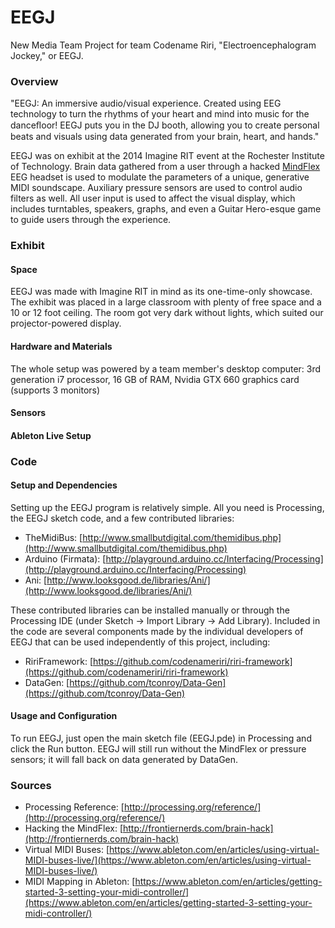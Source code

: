 EEGJ
====

New Media Team Project for team Codename Riri, "Electroencephalogram Jockey," or EEGJ.

### Overview

"EEGJ: An immersive audio/visual experience. Created using EEG technology to turn the rhythms of your heart and mind into music for the danceﬂoor! EEGJ puts you in the DJ booth, allowing you to create personal beats and visuals using data generated from your brain, heart, and hands."

EEGJ was on exhibit at the 2014 Imagine RIT event at the Rochester Institute of Technology. Brain data gathered from a user through a hacked [MindFlex](http://mindflexgames.com/) EEG headset is used to modulate the parameters of a unique, generative MIDI soundscape. Auxiliary pressure sensors are used to control audio filters as well. All user input is used to affect the visual display, which includes turntables, speakers, graphs, and even a Guitar Hero-esque game to guide users through the experience.

### Exhibit 

#### Space

EEGJ was made with Imagine RIT in mind as its one-time-only showcase. The exhibit was placed in a large classroom with plenty of free space and a 10 or 12 foot ceiling. The room got very dark without lights, which suited our projector-powered display. 

#### Hardware and Materials

The whole setup was powered by a team member's desktop computer: 3rd generation i7 processor, 16 GB of RAM, Nvidia GTX 660 graphics card (supports 3 monitors)

#### Sensors



#### Ableton Live Setup



### Code 

#### Setup and Dependencies

Setting up the EEGJ program is relatively simple. All you need is Processing, the EEGJ sketch code, and a few contributed libraries:

* TheMidiBus: [http://www.smallbutdigital.com/themidibus.php](http://www.smallbutdigital.com/themidibus.php)
* Arduino (Firmata): [http://playground.arduino.cc/Interfacing/Processing](http://playground.arduino.cc/Interfacing/Processing)
* Ani: [http://www.looksgood.de/libraries/Ani/](http://www.looksgood.de/libraries/Ani/)

These contributed libraries can be installed manually or through the Processing IDE (under Sketch -> Import Library -> Add Library). Included in the code are several components made by the individual developers of EEGJ that can be used independently of this project, including: 
   
* RiriFramework: [https://github.com/codenameriri/riri-framework](https://github.com/codenameriri/riri-framework)    
* DataGen: [https://github.com/tconroy/Data-Gen](https://github.com/tconroy/Data-Gen)    

#### Usage and Configuration

To run EEGJ, just open the main sketch file (EEGJ.pde) in Processing and click the Run button. EEGJ will still run without the MindFlex or pressure sensors; it will fall back on data generated by DataGen. 

### Sources

* Processing Reference: [http://processing.org/reference/](http://processing.org/reference/)    
* Hacking the MindFlex: [http://frontiernerds.com/brain-hack](http://frontiernerds.com/brain-hack)    
* Virtual MIDI Buses: [https://www.ableton.com/en/articles/using-virtual-MIDI-buses-live/](https://www.ableton.com/en/articles/using-virtual-MIDI-buses-live/)    
* MIDI Mapping in Ableton: [https://www.ableton.com/en/articles/getting-started-3-setting-your-midi-controller/](https://www.ableton.com/en/articles/getting-started-3-setting-your-midi-controller/)    
